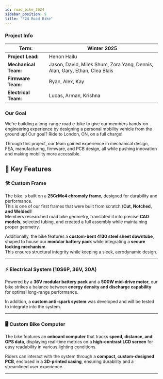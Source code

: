 ```yaml
---
id: road_bike_2024
sidebar_position: 9
title: "F24 Road Bike"
---
```


### Project Info

| **Term:** | Winter 2025 |
| -------------------- | --------------------------------------------------------------------------|
| **Project Lead:**       | Henon Hailu |
| **Mechanical Team:** | Jason, David, Miles Shum, Zora Yang, Dennis, Alan, Gary, Ethan, Clea Blais |
| **Firmware Team:** | Ryan, Alex, Kay |
| **Electrical Team:** | Lucas, Arman, Krishna |

### Our Goal
We're building a long-range road e-bike to give our members hands-on engineering experience by designing a personal mobility vehicle from the ground up! Our goal? Ride to London, ON, on a full charge!

Through this project, our team gained experience in mechanical design, FEA, manufacturing, firmware, and PCB design, all while pushing innovation and making mobility more accessible.

## 🔷 Key Features

### 🛠 Custom Frame
The bike is built on a **25CrMo4 chromoly frame**, designed for durability and performance.  
This is one of our first frames that were built from scratch (**Cut, Notched, and Welded**)!  
Members researched road bike geometry, translated it into precise **CAD models**, selected tubing, and created a full assembly while maintaining proper geometry.

Additionally, the bike features a **custom-bent 4130 steel sheet downtube**, shaped to house our **modular battery pack** while integrating a **secure locking mechanism**.  
This ensures structural integrity while keeping a sleek, aerodynamic design.

---

### ⚡ Electrical System (10S6P, 36V, 20A)
Powered by a **36V modular battery pack** and a **500W mid-drive motor**, our bike strikes a balance between **energy density and discharge capability** for optimal long-range performance.  

In addition, a **custom anti-spark system** was developed and will be tested to integrate into the system.

---

### 🖥️ Custom Bike Computer
The bike features an **onboard computer** that tracks **speed, distance, and GPS data**, displaying real-time metrics on a **high-contrast LCD screen** for easy readability in various lighting conditions.  

Riders can interact with the system through a **compact, custom-designed PCB**, enclosed in a **3D-printed casing**, ensuring durability and a streamlined user experience.

---


